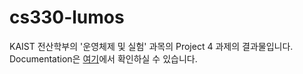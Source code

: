 # cs330-lumos

KAIST 전산학부의 '운영체제 및 실험' 과목의 Project 4 과제의 결과물입니다.
Documentation은 [여기](https://docs.google.com/document/d/1ozu_vj6wrecNaVvAyVgcq_7Ym0t4wo0103jSQ0GfJJA/edit#heading=h.12nnp8wfl2hl)에서 확인하실 수 있습니다.
